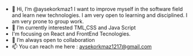 - 👋 Hi, I’m @aysekorkmaz1 I want to improve myself in the software field and learn new technologies. I am very open to learning and disciplined. I am very prone to group work.
- 👀 I’m currently interested TML,CSS and Java Script
-    I'm focusing on React and FrontEnd Tecnologies.
- 💞️ I’m always open to collaboration
- 📫 You can reach me here : aysekorkmaz1217@gmail.com

<!---
aysekorkmaz1/aysekorkmaz1 is a ✨ special ✨ repository because its `README.md` (this file) appears on your GitHub profile.
You can click the Preview link to take a look at your changes.
--->
